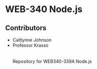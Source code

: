 <h1>WEB-340 Node.js</h1>
<h2>Contributors</h2>
<ul>
  <li>Caitlynne Johnson</li>
  <li>Professor Krasso</li>
  <br><br>
 Repository for WEB340-339A Node.js
